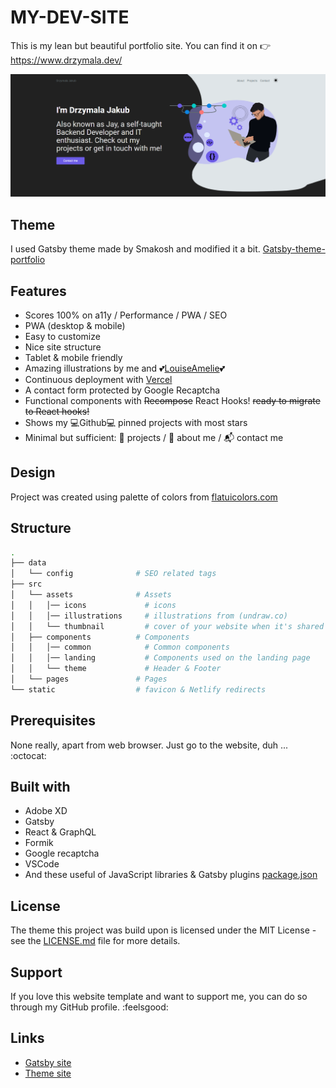 # MY-DEV-SITE

This is my lean but beautiful portfolio site. You can find it on :point_right: <https://www.drzymala.dev/>

![Thumbnail of my-dev-site](src/assets/thumbnail/thumbnail.png)

## Theme

I used Gatsby theme made by Smakosh and modified it a bit.
[Gatsby-theme-portfolio](https://github.com/smakosh/gatsby-theme-portfolio)

## Features

- Scores 100% on a11y / Performance / PWA / SEO
- PWA (desktop & mobile)
- Easy to customize
- Nice site structure
- Tablet & mobile friendly
- Amazing illustrations by me and :two_hearts:[LouiseAmelie](https://louiseamelie.github.io/):two_hearts:
- Continuous deployment with [Vercel](https://vercel.com/?utm_source=smakosh)
- A contact form protected by Google Recaptcha
- Functional components with ~~Recompose~~ React Hooks! ~~ready to migrate to React hooks!~~
- Shows my :computer:Github:computer: pinned projects with most stars
- Minimal but sufficient: :file_folder: projects / :man: about me / :mailbox_with_mail: contact me

## Design

Project was created using palette of colors from [flatuicolors.com](https://flatuicolors.com/palette/us)

## Structure

```bash
.
├── data
│   └── config              # SEO related tags
├── src
│   └── assets              # Assets
│   │   │── icons             # icons
│   │   │── illustrations     # illustrations from (undraw.co)
│   │   └── thumbnail         # cover of your website when it's shared to social media
│   ├── components          # Components
│   │   │── common            # Common components
│   │   │── landing           # Components used on the landing page
│   │   └── theme             # Header & Footer
│   └── pages               # Pages
└── static                  # favicon & Netlify redirects
```

## Prerequisites

None really, apart from web browser. Just go to the website, duh ... :octocat:

## Built with

- Adobe XD
- Gatsby
- React & GraphQL
- Formik
- Google recaptcha
- VSCode
- And these useful of JavaScript libraries & Gatsby plugins [package.json](package.json)

## License

The theme this project was build upon is licensed under the MIT License - see the [LICENSE.md](LICENSE.md) file for more details.

## Support

If you love this website template and want to support me, you can do so through my GitHub profile. :feelsgood:

## Links

* [Gatsby site](https://www.gatsbyjs.com/)
* [Theme site](https://www.gatsbyjs.com/starters/smakosh/gatsby-portfolio-dev)
